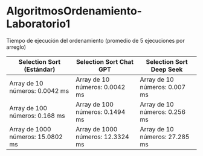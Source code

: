 # AlgoritmosOrdenamiento-Laboratorio1

Tiempo de ejecución del ordenamiento (promedio de 5 ejecuciones por arreglo)

| **Selection Sort (Estándar)**      | **Selection Sort Chat GPT**           | **Selection Sort  Deep Seek**  |
| -----------------------------------| --------------------------------------| -------------------------------| 
| Array de 10 números: 0.0042 ms     | Array de 10 números: 0.0042 ms        | Array de 10 números: 0.007 ms  |
| Array de 100 números: 0.168 ms     | Array de 100 números: 0.1494 ms       | Array de 10 números: 0.256 ms  |
| Array de 1000 números: 15.0802 ms  | Array de 1000 números: 12.3324 ms     | Array de 10 números: 27.285 ms |

